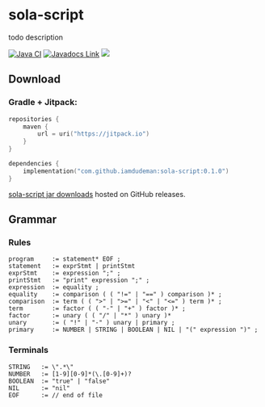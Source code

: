 # sola-script

todo description

[![Java CI](https://github.com/iamdudeman/sola-script/actions/workflows/ci_build.yml/badge.svg)](https://github.com/iamdudeman/sola-script/actions/workflows/ci_build.yml)
[![Javadocs Link](https://img.shields.io/badge/Javadocs-blue.svg)](https://iamdudeman.github.io/sola-script/)
[![](https://jitpack.io/v/iamdudeman/sola-script.svg)](https://jitpack.io/#iamdudeman/sola-script)

## Download

### Gradle + Jitpack:

```kotlin
repositories {
    maven {
        url = uri("https://jitpack.io")
    }
}

dependencies {
    implementation("com.github.iamdudeman:sola-script:0.1.0")
}
```

[sola-script jar downloads](https://github.com/iamdudeman/sola-script/releases) hosted on GitHub releases.


## Grammar

### Rules

```
program     := statement* EOF ;
statement   := exprStmt | printStmt
exprStmt    := expression ";" ;
printStmt   := "print" expression ";" ;
expression  := equality ;
equality    := comparison ( ( "!=" | "==" ) comparison )* ;
comparison  := term ( ( ">" | ">=" | "<" | "<=" ) term )* ;
term        := factor ( ( "-" | "+" ) factor )* ;
factor      := unary ( ( "/" | "*" ) unary )*
unary       := ( "!" | "-" ) unary | primary ;
primary     := NUMBER | STRING | BOOLEAN | NIL | "(" expression ")" ;
```

### Terminals

```
STRING   := \".*\"
NUMBER   := [1-9][0-9]*(\.[0-9]+)?
BOOLEAN  := "true" | "false"
NIL      := "nil"
EOF      := // end of file
```
